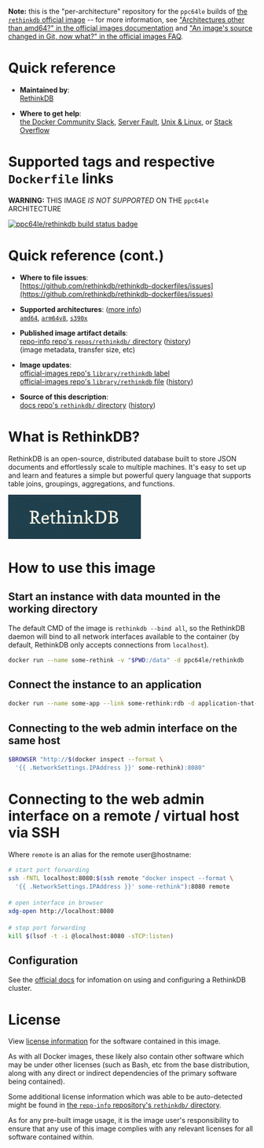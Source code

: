<!--

********************************************************************************

WARNING:

    DO NOT EDIT "rethinkdb/README.md"

    IT IS AUTO-GENERATED

    (from the other files in "rethinkdb/" combined with a set of templates)

********************************************************************************

-->

**Note:** this is the "per-architecture" repository for the `ppc64le` builds of [the `rethinkdb` official image](https://hub.docker.com/_/rethinkdb) -- for more information, see ["Architectures other than amd64?" in the official images documentation](https://github.com/docker-library/official-images#architectures-other-than-amd64) and ["An image's source changed in Git, now what?" in the official images FAQ](https://github.com/docker-library/faq#an-images-source-changed-in-git-now-what).

# Quick reference

-	**Maintained by**:  
	[RethinkDB](https://github.com/rethinkdb/rethinkdb-dockerfiles)

-	**Where to get help**:  
	[the Docker Community Slack](https://dockr.ly/slack), [Server Fault](https://serverfault.com/help/on-topic), [Unix & Linux](https://unix.stackexchange.com/help/on-topic), or [Stack Overflow](https://stackoverflow.com/help/on-topic)

# Supported tags and respective `Dockerfile` links

**WARNING:** THIS IMAGE *IS NOT SUPPORTED* ON THE `ppc64le` ARCHITECTURE

[![ppc64le/rethinkdb build status badge](https://img.shields.io/jenkins/s/https/doi-janky.infosiftr.net/job/multiarch/job/ppc64le/job/rethinkdb.svg?label=ppc64le/rethinkdb%20%20build%20job)](https://doi-janky.infosiftr.net/job/multiarch/job/ppc64le/job/rethinkdb/)

# Quick reference (cont.)

-	**Where to file issues**:  
	[https://github.com/rethinkdb/rethinkdb-dockerfiles/issues](https://github.com/rethinkdb/rethinkdb-dockerfiles/issues)

-	**Supported architectures**: ([more info](https://github.com/docker-library/official-images#architectures-other-than-amd64))  
	[`amd64`](https://hub.docker.com/r/amd64/rethinkdb/), [`arm64v8`](https://hub.docker.com/r/arm64v8/rethinkdb/), [`s390x`](https://hub.docker.com/r/s390x/rethinkdb/)

-	**Published image artifact details**:  
	[repo-info repo's `repos/rethinkdb/` directory](https://github.com/docker-library/repo-info/blob/master/repos/rethinkdb) ([history](https://github.com/docker-library/repo-info/commits/master/repos/rethinkdb))  
	(image metadata, transfer size, etc)

-	**Image updates**:  
	[official-images repo's `library/rethinkdb` label](https://github.com/docker-library/official-images/issues?q=label%3Alibrary%2Frethinkdb)  
	[official-images repo's `library/rethinkdb` file](https://github.com/docker-library/official-images/blob/master/library/rethinkdb) ([history](https://github.com/docker-library/official-images/commits/master/library/rethinkdb))

-	**Source of this description**:  
	[docs repo's `rethinkdb/` directory](https://github.com/docker-library/docs/tree/master/rethinkdb) ([history](https://github.com/docker-library/docs/commits/master/rethinkdb))

# What is RethinkDB?

RethinkDB is an open-source, distributed database built to store JSON documents and effortlessly scale to multiple machines. It's easy to set up and learn and features a simple but powerful query language that supports table joins, groupings, aggregations, and functions.

![logo](https://raw.githubusercontent.com/docker-library/docs/af9f91fe186f3ea3afee511d0a53b50088fdc381/rethinkdb/logo.png)

# How to use this image

## Start an instance with data mounted in the working directory

The default CMD of the image is `rethinkdb --bind all`, so the RethinkDB daemon will bind to all network interfaces available to the container (by default, RethinkDB only accepts connections from `localhost`).

```bash
docker run --name some-rethink -v "$PWD:/data" -d ppc64le/rethinkdb
```

## Connect the instance to an application

```bash
docker run --name some-app --link some-rethink:rdb -d application-that-uses-rdb
```

## Connecting to the web admin interface on the same host

```bash
$BROWSER "http://$(docker inspect --format \
  '{{ .NetworkSettings.IPAddress }}' some-rethink):8080"
```

# Connecting to the web admin interface on a remote / virtual host via SSH

Where `remote` is an alias for the remote user@hostname:

```bash
# start port forwarding
ssh -fNTL localhost:8080:$(ssh remote "docker inspect --format \
  '{{ .NetworkSettings.IPAddress }}' some-rethink"):8080 remote

# open interface in browser
xdg-open http://localhost:8080

# stop port forwarding
kill $(lsof -t -i @localhost:8080 -sTCP:listen)
```

## Configuration

See the [official docs](http://www.rethinkdb.com/docs/) for infomation on using and configuring a RethinkDB cluster.

# License

View [license information](https://raw.githubusercontent.com/rethinkdb/rethinkdb/next/LICENSE) for the software contained in this image.

As with all Docker images, these likely also contain other software which may be under other licenses (such as Bash, etc from the base distribution, along with any direct or indirect dependencies of the primary software being contained).

Some additional license information which was able to be auto-detected might be found in [the `repo-info` repository's `rethinkdb/` directory](https://github.com/docker-library/repo-info/tree/master/repos/rethinkdb).

As for any pre-built image usage, it is the image user's responsibility to ensure that any use of this image complies with any relevant licenses for all software contained within.
